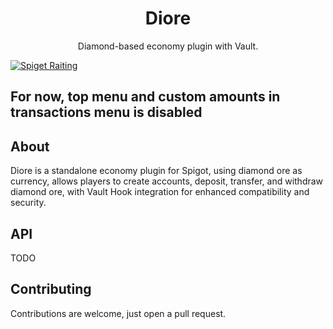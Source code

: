 <h1 style="text-align:center;">Diore</h1>

<p style="text-align:center;">
Diamond-based economy plugin with Vault.
</p>

[![Spiget Raiting](https://img.shields.io/spiget/stars/117800?style=for-the-badge)](https://www.spigotmc.org/resources/diore.117800/)

## For now, top menu and custom amounts in transactions menu is disabled

## About

Diore is a standalone economy plugin for Spigot, using diamond ore as currency, allows players to create accounts, deposit, transfer, and withdraw diamond ore, with Vault Hook integration for enhanced compatibility and security.

## API

TODO


## Contributing
Contributions are welcome, just open a pull request.
